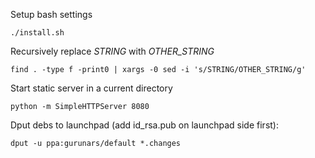 Setup bash settings

    ./install.sh

Recursively replace *STRING* with *OTHER_STRING*

    find . -type f -print0 | xargs -0 sed -i 's/STRING/OTHER_STRING/g'

Start static server in a current directory

    python -m SimpleHTTPServer 8080

Dput debs to launchpad (add id_rsa.pub on launchpad side first):

    dput -u ppa:gurunars/default *.changes
